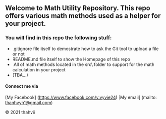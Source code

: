 ## Welcome to Math Utility Repository. This repo offers various math methods used as a helper for your project.

### You will find in this repo the following stuff:
* .gitignore file itself to demostrate how to ask the Git tool to upload a file or not
* README.md file itself to show the Homepage of this repo
* .All of math methods located in the src\ folder to support for the math calculation in your project
* (TBA...)

#### Connect me via 
[My Facebook] (https://www.facebook.com/v.vyvie24)
[My email] (mailto: thanhvyh1@gmail.com)

© 2021 thahvii